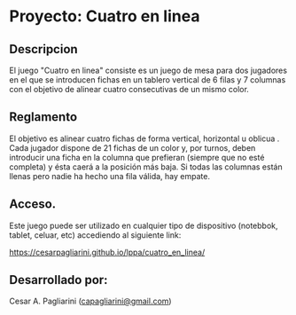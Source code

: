 # Proyecto: Cuatro en linea

 ## Descripcion 

El juego "Cuatro en linea" consiste es un juego de mesa para dos jugadores en el que se introducen fichas en un tablero vertical de 6 filas y 7 columnas con el objetivo de alinear cuatro consecutivas de un mismo color.​ 
 

## Reglamento

El objetivo es alinear cuatro fichas de forma vertical, horizontal u oblicua . Cada jugador dispone de 21 fichas de un color y,​ por turnos, deben introducir una ficha en la columna que prefieran (siempre que no esté completa) y ésta caerá a la posición más baja. Si todas las columnas están llenas pero nadie ha hecho una fila válida, hay empate​. 


## Acceso.

Este juego puede ser utilizado en cualquier tipo de dispositivo (notebbok, tablet, celuar, etc) accediendo al siguiente link:

https://cesarpagliarini.github.io/lppa/cuatro_en_linea/


## Desarrollado por:

Cesar A. Pagliarini (capagliarini@gmail.com)